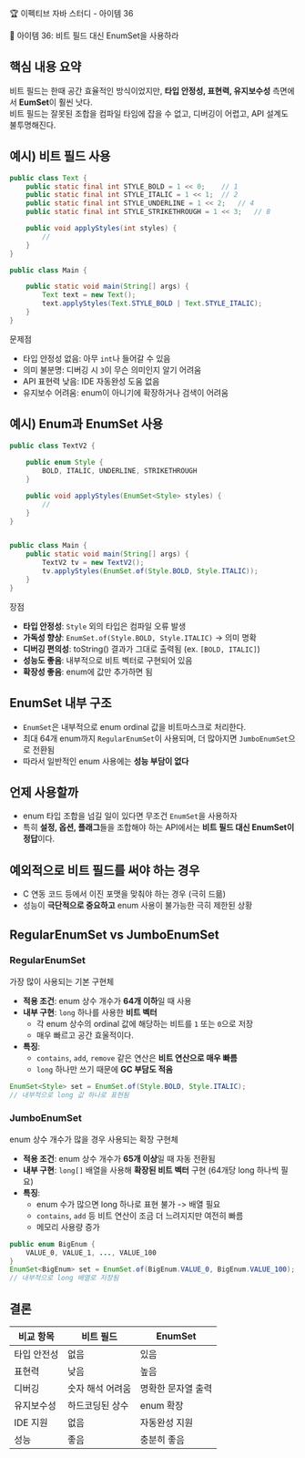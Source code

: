 :trophy: 이펙티브 자바 스터디 - 아이템 36

:book: 아이템 36: 비트 필드 대신 EnumSet을 사용하라

## 핵심 내용 요약
비트 필드는 한때 공간 효율적인 방식이었지만, **타입 안정성, 표현력, 유지보수성** 측면에서 **EumSet**이 훨씬 낫다.  
비트 필드는 잘못된 조합을 컴파일 타임에 잡을 수 없고, 디버깅이 어렵고, API 설계도 불투명해진다.

## 예시) 비트 필드 사용

```java
public class Text {
    public static final int STYLE_BOLD = 1 << 0;    // 1
    public static final int STYLE_ITALIC = 1 << 1;  // 2
    public static final int STYLE_UNDERLINE = 1 << 2;   // 4
    public static final int STYLE_STRIKETHROUGH = 1 << 3;   // 8

    public void applyStyles(int styles) {
        //
    }
}
```
```java
public class Main {

    public static void main(String[] args) {
        Text text = new Text();
        text.applyStyles(Text.STYLE_BOLD | Text.STYLE_ITALIC);
    }
}
```
문제점
- 타입 안정성 없음: 아무 `int`나 들어갈 수 있음
- 의미 불분명: 디버깅 시 `3`이 무슨 의미인지 알기 어려움
- API 표현력 낮음: IDE 자동완성 도움 없음
- 유지보수 어려움: enum이 아니기에 확장하거나 검색이 어려움

## 예시) Enum과 EnumSet 사용
```java
public class TextV2 {
    
    public enum Style {
        BOLD, ITALIC, UNDERLINE, STRIKETHROUGH
    }

    public void applyStyles(EnumSet<Style> styles) {
        //
    }
}
```
```java

public class Main {
    public static void main(String[] args) {
        TextV2 tv = new TextV2();
        tv.applyStyles(EnumSet.of(Style.BOLD, Style.ITALIC));
    }
}
```
장점
- **타입 안정성**: `Style` 외의 타입은 컴파일 오류 발생
- **가독성 향상**: `EnumSet.of(Style.BOLD, Style.ITALIC)` -> 의미 명확
- **디버깅 편의성**: toString() 결과가 그대로 출력됨 (ex. `[BOLD, ITALIC]`)
- **성능도 좋음**: 내부적으로 비트 벡터로 구현되어 있음
- **확장성 좋음**: enum에 값만 추가하면 됨

## EnumSet 내부 구조
- `EnumSet`은 내부적으로 enum ordinal 값을 비트마스크로 처리한다.
- 최대 64개 enum까지 `RegularEnumSet`이 사용되며, 더 많아지면 `JumboEnumSet`으로 전환됨
- 따라서 일반적인 enum 사용에는 **성능 부담이 없다**

## 언제 사용할까
- enum 타입 조합을 넘길 일이 있다면 무조건 `EnumSet`을 사용하자
- 특히 **설정, 옵션, 플래그**들을 조합해야 하는 API에서는 **비트 필드 대신 EnumSet이 정답**이다.

## 예외적으로 비트 필드를 써야 하는 경우
- C 연동 코드 등에서 이진 포맷을 맞춰야 하는 경우 (극히 드믊)
- 성능이 **극단적으로 중요하고** enum 사용이 불가능한 극히 제한된 상황

## RegularEnumSet vs JumboEnumSet

### RegularEnumSet
가장 많이 사용되는 기본 구현체
- **적용 조건**: enum 상수 개수가 **64개 이하**일 때 사용
- **내부 구현**: `long` 하나를 사용한 **비트 벡터**
    - 각 enum 상수의 ordinal 값에 해당하는 비트를 `1` 또는 `0`으로 저장
    - 매우 빠르고 공간 효울적이다.
- **특징**:
    - `contains`, `add`, `remove` 같은 연산은 **비트 연산으로 매우 빠름**
    - `long` 하나만 쓰기 때문에 **GC 부담도 적음**
```java
EnumSet<Style> set = EnumSet.of(Style.BOLD, Style.ITALIC);
// 내부적으로 long 값 하나로 표현됨
```

### JumboEnumSet
enum 상수 개수가 많을 경우 사용되는 확장 구현체
- **적용 조건**: enum 상수 개수가 **65개 이상**일 때 자동 전환됨
- **내부 구현**: `long[]` 배열을 사용해 **확장된 비트 벡터** 구현 (64개당 long 하나씩 필요)
- **특징**:
    - enum 수가 많으면 long 하나로 표현 불가 -> 배열 필요
    - `contains`, `add` 등 비트 연산이 조금 더 느려지지만 여전히 빠름
    - 메모리 사용량 증가
```java
public enum BigEnum {
    VALUE_0, VALUE_1, ..., VALUE_100
}
EnumSet<BigEnum> set = EnumSet.of(BigEnum.VALUE_0, BigEnum.VALUE_100);
// 내부적으로 long 배열로 저장됨
```

## 결론

| 비교 항목  | 비트 필드   | EnumSet |
| ------ | ------- | ------ |
| 타입 안전성 |  없음     |  있음    |
| 표현력    |  낮음     |  높음    |
| 디버깅    |  숫자 해석 어려움 |  명확한 문자열 출력 |
| 유지보수성  |  하드코딩된 상수 |  enum 확장 |
| IDE 지원 |  없음     |  자동완성 지원 |
| 성능     |  좋음     | 충분히 좋음 |
